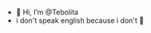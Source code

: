 - 👋 Hi, I’m @Tebolita
- i don't speak english because i don't 🦖
<!---
Tebolita/Tebolita is a ✨ special ✨ repository because its `README.md` (this file) appears on your GitHub profile.
You can click the Preview link to take a look at your changes.
--->
